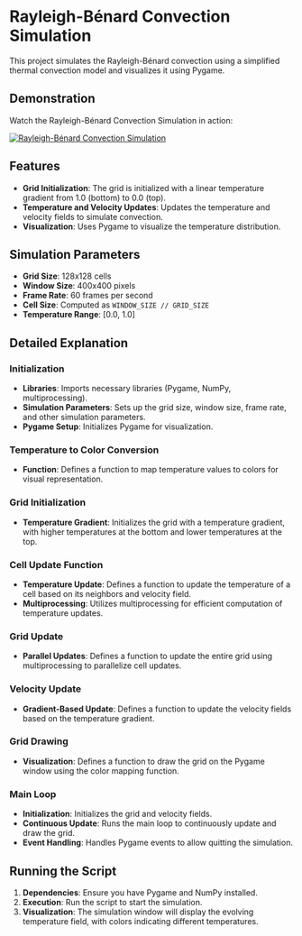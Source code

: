 # Rayleigh-Bénard Convection Simulation

This project simulates the Rayleigh-Bénard convection using a simplified thermal convection model and visualizes it using Pygame.

## Demonstration

Watch the Rayleigh-Bénard Convection Simulation in action:

[![Rayleigh-Bénard Convection Simulation](https://i9.ytimg.com/vi/E_N-ld6Vfwo/mqdefault.jpg?sqp=CJiVlrQG-oaymwEoCMACELQB8quKqQMcGADwAQH4AbYIgAK-CIoCDAgAEAEYEyAiKH8wDw==&rs=AOn4CLAVlKO8E4MPwP5jiYMMJgc0MW4Aig)](https://youtube.com/shorts/E_N-ld6Vfwo)

## Features

- **Grid Initialization**: The grid is initialized with a linear temperature gradient from 1.0 (bottom) to 0.0 (top).
- **Temperature and Velocity Updates**: Updates the temperature and velocity fields to simulate convection.
- **Visualization**: Uses Pygame to visualize the temperature distribution.

## Simulation Parameters

- **Grid Size**: 128x128 cells
- **Window Size**: 400x400 pixels
- **Frame Rate**: 60 frames per second
- **Cell Size**: Computed as `WINDOW_SIZE // GRID_SIZE`
- **Temperature Range**: [0.0, 1.0]

## Detailed Explanation

### Initialization

- **Libraries**: Imports necessary libraries (Pygame, NumPy, multiprocessing).
- **Simulation Parameters**: Sets up the grid size, window size, frame rate, and other simulation parameters.
- **Pygame Setup**: Initializes Pygame for visualization.

### Temperature to Color Conversion

- **Function**: Defines a function to map temperature values to colors for visual representation.

### Grid Initialization

- **Temperature Gradient**: Initializes the grid with a temperature gradient, with higher temperatures at the bottom and lower temperatures at the top.

### Cell Update Function

- **Temperature Update**: Defines a function to update the temperature of a cell based on its neighbors and velocity field.
- **Multiprocessing**: Utilizes multiprocessing for efficient computation of temperature updates.

### Grid Update

- **Parallel Updates**: Defines a function to update the entire grid using multiprocessing to parallelize cell updates.

### Velocity Update

- **Gradient-Based Update**: Defines a function to update the velocity fields based on the temperature gradient.

### Grid Drawing

- **Visualization**: Defines a function to draw the grid on the Pygame window using the color mapping function.

### Main Loop

- **Initialization**: Initializes the grid and velocity fields.
- **Continuous Update**: Runs the main loop to continuously update and draw the grid.
- **Event Handling**: Handles Pygame events to allow quitting the simulation.

## Running the Script

1. **Dependencies**: Ensure you have Pygame and NumPy installed.
2. **Execution**: Run the script to start the simulation.
3. **Visualization**: The simulation window will display the evolving temperature field, with colors indicating different temperatures.
